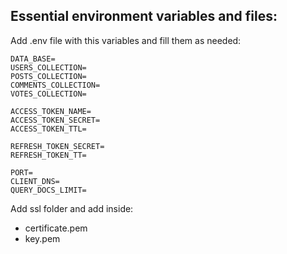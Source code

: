 ## Essential environment variables and files:

Add .env file with this variables and fill them as needed:

```
DATA_BASE=
USERS_COLLECTION=
POSTS_COLLECTION=
COMMENTS_COLLECTION=
VOTES_COLLECTION=

ACCESS_TOKEN_NAME=
ACCESS_TOKEN_SECRET=
ACCESS_TOKEN_TTL=

REFRESH_TOKEN_SECRET=
REFRESH_TOKEN_TT=

PORT=
CLIENT_DNS=
QUERY_DOCS_LIMIT=
```

Add ssl folder and add inside:

- certificate.pem
- key.pem
